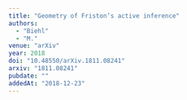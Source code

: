 ```yaml
---
title: "Geometry of Friston’s active inference"
authors:
  - "Biehl"
  - "M."
venue: "arXiv"
year: 2018
doi: "10.48550/arXiv.1811.08241"
arxiv: "1811.08241"
pubdate: ""
addedAt: "2018-12-23"
---
```

